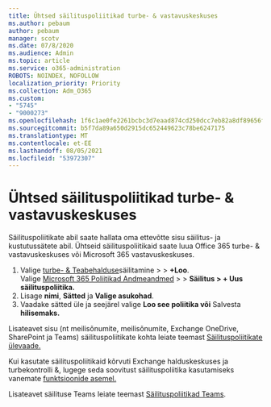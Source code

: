 ```yaml
---
title: Ühtsed säilituspoliitikad turbe- & vastavuskeskuses
ms.author: pebaum
author: pebaum
manager: scotv
ms.date: 07/8/2020
ms.audience: Admin
ms.topic: article
ms.service: o365-administration
ROBOTS: NOINDEX, NOFOLLOW
localization_priority: Priority
ms.collection: Adm_O365
ms.custom:
- "5745"
- "9000273"
ms.openlocfilehash: 1f6c1ae0fe2261bcbc3d7eaad874cd250dcc7eb82a8df89656fec9d5e60843ca
ms.sourcegitcommit: b5f7da89a650d2915dc652449623c78be6247175
ms.translationtype: MT
ms.contentlocale: et-EE
ms.lasthandoff: 08/05/2021
ms.locfileid: "53972307"
---
```

# <a name="unified-retention-policies-in-the-security--compliance-center"></a>Ühtsed säilituspoliitikad turbe- & vastavuskeskuses

Säilituspoliitikate abil saate hallata oma ettevõtte sisu säilitus- ja kustutussätete abil. Ühtseid säilituspoliitikaid saate luua Office 365 turbe- & vastavuskeskuses või Microsoft 365 vastavuskeskuses. 

1. Valige [turbe- & Teabehalduse](https://go.microsoft.com/fwlink/p/?linkid=2077143)säilitamine   >    >  **+Loo**. <br/>
    Valige [Microsoft 365 Poliitikad Andmeandmed](https://go.microsoft.com/fwlink/p/?linkid=2077149) >  >  **Säilitus > + Uus säilituspoliitika.**
2. Lisage **nimi**, **Sätted** ja **Valige asukohad**.
3. Vaadake sätted üle ja seejärel valige **Loo see poliitika või** Salvesta **hilisemaks.**  
      
Lisateavet sisu (nt meilisõnumite, meilisõnumite, Exchange OneDrive, SharePoint ja Teams) säilituspoliitikate kohta leiate teemast [Säilituspoliitikate ülevaade.](https://go.microsoft.com/fwlink/?linkid=2127785)  
    
Kui kasutate säilituspoliitikaid kõrvuti Exchange halduskeskuses ja turbekontrolli &, lugege seda soovitust säilituspoliitika kasutamiseks vanemate [funktsioonide asemel.](/microsoft-365/compliance/retention-policies#use-a-retention-policy-instead-of-older-features)  
    
Lisateavet säilituse Teams leiate teemast [Säilituspoliitikad Teams](/microsoftteams/retention-policies).